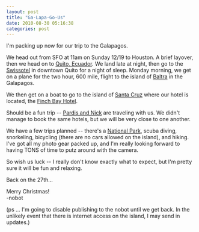```yaml
---
layout: post
title: "Ga-Lapa-Go-Us"
date: 2010-08-30 05:16:38
categories: post
---
```

I'm packing up now for our trip to the Galapagos.

We head out from SFO at 11am on Sunday 12/19 to Houston.  A brief
layover, then we head on to <a
href=http://www.earthcam.com/southamerica/ecuador/quito/>Quito,
Ecuador</a>.  We land late at night, then go to the <a
href=http://www.ladatco.com/ECUswissU.htm>Swissotel</a> in
downtown Quito for a night of sleep.  Monday morning, we get on a
plane for the two hour, 600 mile, flight to the island of <a
href=http://www.discovergalapagos.com/baltra.html>Baltra</a>
in the Galapagos.

We then get on a boat to go to the island of <a
href=http://www.go2galapagos.com/santa_cruz.html>Santa Cruz</a>
where our hotel is located, the <a
href=http://www.finchbayhotel.com/>Finch Bay Hotel</a>.

Should be a fun trip -- <a
href=http://nobot.2y.net/pictures/sf20021229/?19>Pardis and
Nick</a> are traveling with us.  We didn't manage to book the same
hotels, but we will be very close to one another.

We have a few trips planned -- there's a <a href=http://www.galapagosonline.com/Galapagos_Natural_History/National_Park/National_Park.html>National Park</a>, scuba diving, snorkeling, bicycling (there are no cars
allowed on the island), and hiking.  I've got all my photo gear
packed up, and I'm really looking forward to having TONS of time
to putz around with the camera.

So wish us luck -- I really don't know exactly what to expect, but
I'm pretty sure it will be fun and relaxing.

Back on the 27th...

Merry Christmas!<br>
-nobot

(ps ... I'm going to disable publishing to the nobot until we get
back.  In the unlikely event that there is internet access on the
island, I may send in updates.)

